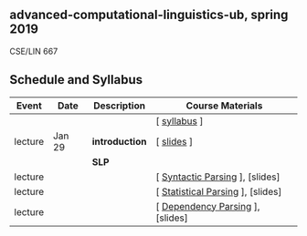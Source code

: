 ## advanced-computational-linguistics-ub, spring 2019

CSE/LIN 667


## Schedule and Syllabus 
|Event	| Date |	Description	 |Course Materials |
| ------ | ------ | ------ | ------  |
| |  |  | [ [syllabus](https://www.overleaf.com/read/rvdpzhybtygh) ]|
|lecture | Jan 29 | **introduction** | [ [slides](https://www.overleaf.com/read/yrrgrydpryhx) ]|
| |  | **SLP** |  |
|lecture | | | [ [Syntactic Parsing](https://web.stanford.edu/~jurafsky/slp3/11.pdf) ], [slides] |
|lecture | | | [ [Statistical Parsing](https://web.stanford.edu/~jurafsky/slp3/12.pdf) ], [slides] |
|lecture | | | [ [Dependency Parsing](https://web.stanford.edu/~jurafsky/slp3/13.pdf) ], [slides] |

